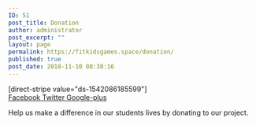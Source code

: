 ```yaml
---
ID: 51
post_title: Donation
author: administrator
post_excerpt: ""
layout: page
permalink: https://fitkidsgames.space/donation/
published: true
post_date: 2018-11-10 08:38:16
---
```

[direct-stripe value="ds-1542086185599"]		
							<a href="" target="_blank">
					Facebook
				</a>
							<a href="" target="_blank">
					Twitter
				</a>
							<a href="" target="_blank">
					Google-plus
				</a>
		<p>Help us make a difference in our students lives by donating to our project.</p>